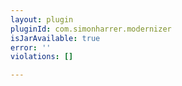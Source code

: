 ```yaml
---
layout: plugin
pluginId: com.simonharrer.modernizer
isJarAvailable: true
error: ''
violations: []

---
```

